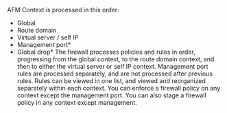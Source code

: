 AFM Context is processed in this order:

- Global
- Route domain
- Virtual server / self IP
- Management port*
- Global drop*
The firewall processes policies and rules in order, progressing from the global context, to the route domain context, and then to either the virtual server or self IP context. Management port rules are processed separately, and are not processed after previous rules. Rules can be viewed in one list, and viewed and reorganized separately within each context. You can enforce a firewall policy on any context except the management port. You can also stage a firewall policy in any context except management.